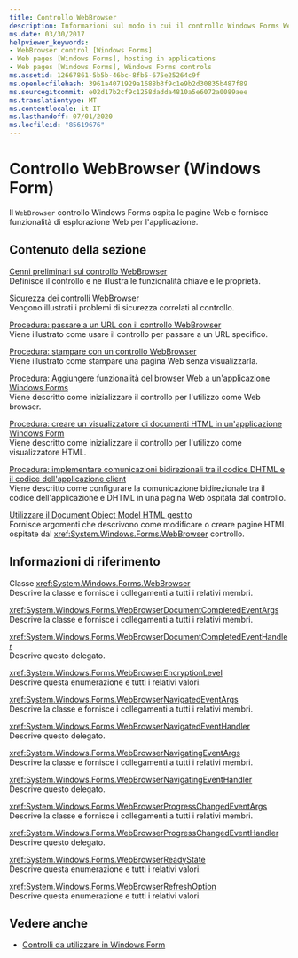 ```yaml
---
title: Controllo WebBrowser
description: Informazioni sul modo in cui il controllo Windows Forms WebBrowser ospita le pagine Web e fornisce funzionalità di esplorazione Web per l'applicazione.
ms.date: 03/30/2017
helpviewer_keywords:
- WebBrowser control [Windows Forms]
- Web pages [Windows Forms], hosting in applications
- Web pages [Windows Forms], Windows Forms controls
ms.assetid: 12667861-5b5b-46bc-8fb5-675e25264c9f
ms.openlocfilehash: 3961a4071929a1688b3f9c1e9b2d30835b487f89
ms.sourcegitcommit: e02d17b2cf9c1258dadda4810a5e6072a0089aee
ms.translationtype: MT
ms.contentlocale: it-IT
ms.lasthandoff: 07/01/2020
ms.locfileid: "85619676"
---
```

# <a name="webbrowser-control-windows-forms"></a>Controllo WebBrowser (Windows Form)
Il `WebBrowser` controllo Windows Forms ospita le pagine Web e fornisce funzionalità di esplorazione Web per l'applicazione.  
  
## <a name="in-this-section"></a>Contenuto della sezione  
 [Cenni preliminari sul controllo WebBrowser](webbrowser-control-overview.md)  
 Definisce il controllo e ne illustra le funzionalità chiave e le proprietà.  
  
 [Sicurezza dei controlli WebBrowser](webbrowser-security.md)  
 Vengono illustrati i problemi di sicurezza correlati al controllo.  
  
 [Procedura: passare a un URL con il controllo WebBrowser](how-to-navigate-to-a-url-with-the-webbrowser-control.md)  
 Viene illustrato come usare il controllo per passare a un URL specifico.  
  
 [Procedura: stampare con un controllo WebBrowser](how-to-print-with-a-webbrowser-control.md)  
 Viene illustrato come stampare una pagina Web senza visualizzarla.  
  
 [Procedura: Aggiungere funzionalità del browser Web a un'applicazione Windows Forms](how-to-add-web-browser-capabilities-to-a-windows-forms-application.md)  
 Viene descritto come inizializzare il controllo per l'utilizzo come Web browser.  
  
 [Procedura: creare un visualizzatore di documenti HTML in un'applicazione Windows Form](how-to-create-an-html-document-viewer-in-a-windows-forms-application.md)  
 Viene descritto come inizializzare il controllo per l'utilizzo come visualizzatore HTML.  
  
 [Procedura: implementare comunicazioni bidirezionali tra il codice DHTML e il codice dell'applicazione client](implement-two-way-com-between-dhtml-and-client.md)  
 Viene descritto come configurare la comunicazione bidirezionale tra il codice dell'applicazione e DHTML in una pagina Web ospitata dal controllo.  
  
 [Utilizzare il Document Object Model HTML gestito](using-the-managed-html-document-object-model.md)  
 Fornisce argomenti che descrivono come modificare o creare pagine HTML ospitate dal <xref:System.Windows.Forms.WebBrowser> controllo.  
  
## <a name="reference"></a>Informazioni di riferimento  
 Classe <xref:System.Windows.Forms.WebBrowser>  
 Descrive la classe e fornisce i collegamenti a tutti i relativi membri.  
  
 <xref:System.Windows.Forms.WebBrowserDocumentCompletedEventArgs>  
 Descrive la classe e fornisce i collegamenti a tutti i relativi membri.  
  
 <xref:System.Windows.Forms.WebBrowserDocumentCompletedEventHandler>  
 Descrive questo delegato.  
  
 <xref:System.Windows.Forms.WebBrowserEncryptionLevel>  
 Descrive questa enumerazione e tutti i relativi valori.  
  
 <xref:System.Windows.Forms.WebBrowserNavigatedEventArgs>  
 Descrive la classe e fornisce i collegamenti a tutti i relativi membri.  
  
 <xref:System.Windows.Forms.WebBrowserNavigatedEventHandler>  
 Descrive questo delegato.  
  
 <xref:System.Windows.Forms.WebBrowserNavigatingEventArgs>  
 Descrive la classe e fornisce i collegamenti a tutti i relativi membri.  
  
 <xref:System.Windows.Forms.WebBrowserNavigatingEventHandler>  
 Descrive questo delegato.  
  
 <xref:System.Windows.Forms.WebBrowserProgressChangedEventArgs>  
 Descrive la classe e fornisce i collegamenti a tutti i relativi membri.  
  
 <xref:System.Windows.Forms.WebBrowserProgressChangedEventHandler>  
 Descrive questo delegato.  
  
 <xref:System.Windows.Forms.WebBrowserReadyState>  
 Descrive questa enumerazione e tutti i relativi valori.  
  
 <xref:System.Windows.Forms.WebBrowserRefreshOption>  
 Descrive questa enumerazione e tutti i relativi valori.  
  
## <a name="see-also"></a>Vedere anche

- [Controlli da utilizzare in Windows Form](controls-to-use-on-windows-forms.md)
